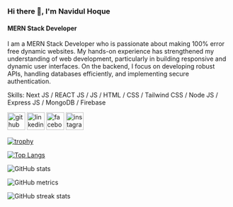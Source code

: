 ### Hi there 👋, I'm Navidul Hoque
#### MERN Stack Developer
I am a MERN Stack Developer who is passionate about making 100% error free dynamic websites. My hands-on experience has strengthened my understanding of web development, particularly in building responsive and dynamic user interfaces. On the backend, I focus on developing robust APIs, handling databases efficiently, and implementing secure authentication.

Skills: Next JS / REACT JS / JS / HTML / CSS / Tailwind CSS / Node JS / Express JS / MongoDB / Firebase



[<img src='https://cdn.jsdelivr.net/npm/simple-icons@3.0.1/icons/github.svg' alt='github' height='40'>](https://github.com/https://github.com/NavidulHoque)  [<img src='https://cdn.jsdelivr.net/npm/simple-icons@3.0.1/icons/linkedin.svg' alt='linkedin' height='40'>](https://www.linkedin.com/in/https://www.linkedin.com/in/navidul-hoque-04b850267//)  [<img src='https://cdn.jsdelivr.net/npm/simple-icons@3.0.1/icons/facebook.svg' alt='facebook' height='40'>](https://www.facebook.com/https://www.facebook.com/hnavidul/)  [<img src='https://cdn.jsdelivr.net/npm/simple-icons@3.0.1/icons/instagram.svg' alt='instagram' height='40'>](https://www.instagram.com/https://www.instagram.com/navidulhoque//)  



[![trophy](https://github-profile-trophy.vercel.app/?username=NavidulHoque)](https://github.com/ryo-ma/github-profile-trophy)

[![Top Langs](https://github-readme-stats.vercel.app/api/top-langs/?username=NavidulHoque)](https://github.com/anuraghazra/github-readme-stats)

![GitHub stats](https://github-readme-stats.vercel.app/api?username=NavidulHoque&show_icons=true)  

![GitHub metrics](https://metrics.lecoq.io/NavidulHoque)  

![GitHub streak stats](https://streak-stats.demolab.com/?user=NavidulHoque)  



